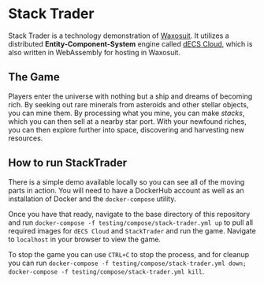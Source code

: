 # Stack Trader

Stack Trader is a technology demonstration of [Waxosuit](https://waxosuit.io). It utilizes a distributed **Entity-Component-System** engine called [dECS Cloud](https://github.com/waxosuit/decs-cloud), which is also written in WebAssembly for hosting in Waxosuit.

## The Game

Players enter the universe with nothing but a ship and dreams of becoming rich. By seeking out rare minerals from asteroids and other stellar objects, you can mine them. By processing what you mine, you can make _stacks_, which you can then sell at a nearby star port. With your newfound riches, you can then explore further into space, discovering and harvesting new resources.

## How to run StackTrader

There is a simple demo available locally so you can see all of the moving parts in action. You will need to have a DockerHub account as well as an installation of Docker and the `docker-compose` utility.

Once you have that ready, navigate to the base directory of this repository and run `docker-compose -f testing/compose/stack-trader.yml up` to pull all required images for `dECS Cloud` and `StackTrader` and run the game. Navigate to `localhost` in your browser to view the game.

To stop the game you can use `CTRL+C` to stop the process, and for cleanup you can run `docker-compose -f testing/compose/stack-trader.yml down; docker-compose -f testing/compose/stack-trader.yml kill`.